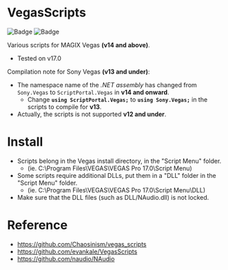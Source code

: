 # VegasScripts

![Badge](https://img.shields.io/badge/STATE-STABLE-green?style=flat-square)
![Badge](https://img.shields.io/badge/VERSION-4.11.1.0-orange?style=flat-square)

Various scripts for MAGIX Vegas **(v14 and above)**.
* Tested on v17.0

Compilation note for Sony Vegas **(v13 and under)**:
* The namespace name of the *.NET assembly* has changed from `Sony.Vegas` to `ScriptPortal.Vegas` in **v14 and onward**.
  * Change **`using ScriptPortal.Vegas;`** to **`using Sony.Vegas;`** in the scripts to compile for **v13**.
* Actually, the scripts is not supported **v12 and under**.

# Install
* Scripts belong in the Vegas install directory, in the "Script Menu" folder.
  * (ie. C:\Program Files\VEGAS\VEGAS Pro 17.0\Script Menu)
* Some scripts require additional DLLs, put them in a "DLL" folder in the "Script Menu" folder.
  * (ie. C:\Program Files\VEGAS\VEGAS Pro 17.0\Script Menu\DLL)
* Make sure that the DLL files (such as DLL/NAudio.dll) is not locked.

# Reference
* https://github.com/Chaosinism/vegas_scripts
* https://github.com/evankale/VegasScripts
* https://github.com/naudio/NAudio

